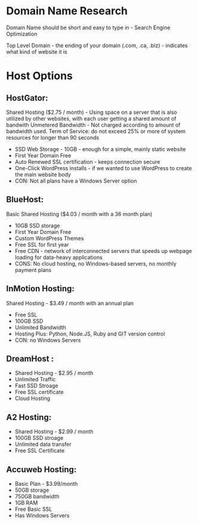 # Domain Name Research

Domain Name should be short and easy to type in - Search Engine Optimization

Top Level Domain - the ending of your domain (.com, .ca, .biz) - indicates what kind of website it is

# Host Options
## HostGator:
Shared Hosting ($2.75 / month) - Using space on a server that is also utilized by other websites, with each user getting a shared amount of bandwith
Unmetered Bandwidth - Not charged according to amount of bandwidth used. Term of Service: do not exceed 25% or more of system resources for longer than 90 seconds

- SSD Web Storage - 10GB - enough for a simple, mainly static website
- First Year Domain Free
- Auto Renewed SSL certification - keeps connection secure
- One-Click WordPress installs - if we wanted to use WordPress to create the main website body
- CON: Not all plans have a Windows Server option

## BlueHost: 
Basic Shared Hosting ($4.03 / month with a 36 month plan)

- 10GB SSD storage
- First Year Domain Free
- Custom WordPress Themes
- Free SSL for first year
- Free CDN - network of interconnected servers that speeds up webpage loading for data-heavy applications
- CONS: No cloud hosting, no Windows-based servers, no monthly payment plans

## InMotion Hosting:
Shared Hosting - $3.49 / month with an annual plan

- Free SSL
- 100GB SSD
- Unlimited Bandwidth
- Hosting Plus: Python, Node.JS, Ruby and GIT version control
- CON: no Windows Servers

## DreamHost :
- Shared Hosting - $2.95 / month
- Unlimited Traffic
- Fast SSD Stroage
- Free SSL certificate
- Cloud Hosting

## A2 Hosting:
- Shared Hosting - $2.99 / month
- 100GB SSD stroage
- Unlimited data transfer
- Free SSL Certificate

## Accuweb Hosting:
- Basic Plan - $3.99/month
- 50GB storage
- 750GB bandwidth
- 1GB RAM
- Free Basic SSL
- Has Windows Servers
